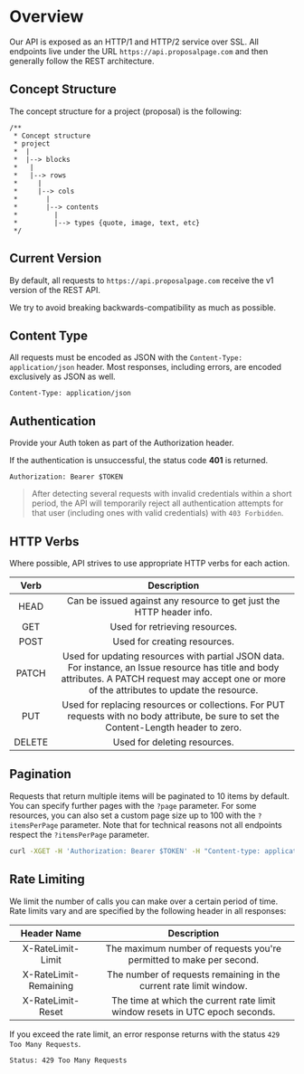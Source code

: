 # Overview

Our API is exposed as an HTTP/1 and HTTP/2 service over SSL. All endpoints live under the URL `https://api.proposalpage.com` and then generally follow the REST architecture.

## Concept Structure

The concept structure for a project (proposal) is the following:
```
/**
 * Concept structure
 * project
 *  |
 *  |--> blocks
 *   |
 *   |--> rows
 *     |
 *     |--> cols
 *       |
 *       |--> contents
 *         |
 *         |--> types {quote, image, text, etc}
 */
```

## Current Version

By default, all requests to `https://api.proposalpage.com` receive the v1 version of the REST API.

We try to avoid breaking backwards-compatibility as much as possible.


## Content Type

All requests must be encoded as JSON with the `Content-Type: application/json` header. Most responses, including errors, are encoded exclusively as JSON as well.

```
Content-Type: application/json
```

## Authentication

Provide your Auth token as part of the Authorization header.

If the authentication is unsuccessful, the status code **401** is returned.

```
Authorization: Bearer $TOKEN
```

> After detecting several requests with invalid credentials within a short period, the API will temporarily reject all authentication attempts for that user (including ones with valid credentials) with `403 Forbidden`.


## HTTP Verbs

Where possible, API strives to use appropriate HTTP verbs for each action.

| Verb | Description |
| :-: | :-: |
| HEAD | Can be issued against any resource to get just the HTTP header info. |
| GET | Used for retrieving resources. |
| POST | Used for creating resources. |
| PATCH | Used for updating resources with partial JSON data. For instance, an Issue resource has title and body attributes. A PATCH request may accept one or more of the attributes to update the resource. |
| PUT | Used for replacing resources or collections. For PUT requests with no body attribute, be sure to set the Content-Length header to zero. |
| DELETE | Used for deleting resources. |

## Pagination

Requests that return multiple items will be paginated to 10 items by default. You can specify further pages with the `?page` parameter. For some resources, you can also set a custom page size up to 100 with the `?itemsPerPage` parameter. Note that for technical reasons not all endpoints respect the `?itemsPerPage` parameter.

```bash
curl -XGET -H 'Authorization: Bearer $TOKEN' -H "Content-type: application/json" 'https://api.proposalpage.com/projects?page=2&itemsPerPage=100'
```

## Rate Limiting

We limit the number of calls you can make over a certain period of time. Rate limits vary and are specified by the following header in all responses:

| Header Name | Description |
| :-: | :-: |
| X-RateLimit-Limit | The maximum number of requests you're permitted to make per second. |
| X-RateLimit-Remaining | The number of requests remaining in the current rate limit window. |
| X-RateLimit-Reset | The time at which the current rate limit window resets in UTC epoch seconds. |

If you exceed the rate limit, an error response returns with the status `429 Too Many Requests`.

```bash
Status: 429 Too Many Requests
```
